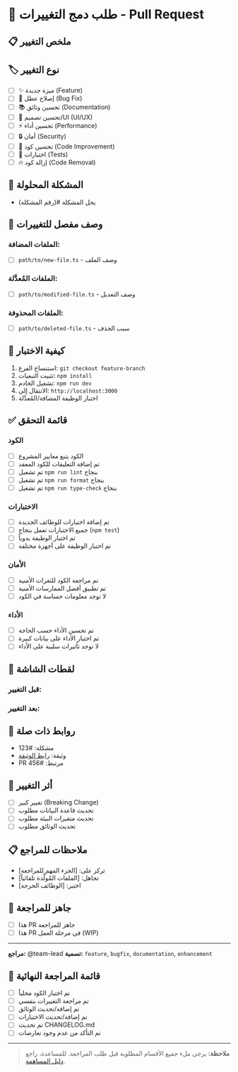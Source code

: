 # 🔄 طلب دمج التغييرات - Pull Request

## 📋 ملخص التغيير
<!-- وصف مختصر وواضح للتغييرات المقترحة -->

## 🏷️ نوع التغيير
- [ ] ✨ ميزة جديدة (Feature)
- [ ] 🐛 إصلاح عطل (Bug Fix)
- [ ] 📚 تحسين وثائق (Documentation)
- [ ] 🎨 تحسين تصميم/UI (UI/UX)
- [ ] ⚡ تحسين أداء (Performance)
- [ ] 🔒 أمان (Security)
- [ ] 🔧 تحسين كود (Code Improvement)
- [ ] 🧪 اختبارات (Tests)
- [ ] 🔥 إزالة كود (Code Removal)

## 🎯 المشكلة المحلولة
<!-- إذا كان هذا التغيير يحل مشكلة محددة، اذكر رقم المشكلة -->
- يحل المشكلة #(رقم المشكلة)

## 📝 وصف مفصل للتغييرات
<!-- اشرح التغييرات التي تم إجراؤها بالتفصيل -->

### الملفات المضافة:
- [ ] `path/to/new-file.ts` - وصف الملف

### الملفات المُعدَّلة:
- [ ] `path/to/modified-file.ts` - وصف التعديل

### الملفات المحذوفة:
- [ ] `path/to/deleted-file.ts` - سبب الحذف

## 🧪 كيفية الاختبار
<!-- خطوات واضحة لاختبار التغييرات -->

1. استنساخ الفرع: `git checkout feature-branch`
2. تثبيت التبعيات: `npm install`
3. تشغيل الخادم: `npm run dev`
4. الانتقال إلى: `http://localhost:3000`
5. اختبار الوظيفة المضافة/المُعدَّلة

## ✅ قائمة التحقق
### الكود
- [ ] الكود يتبع معايير المشروع
- [ ] تم إضافة التعليقات للكود المعقد
- [ ] تم تشغيل `npm run lint` بنجاح
- [ ] تم تشغيل `npm run format` بنجاح
- [ ] تم تشغيل `npm run type-check` بنجاح

### الاختبارات
- [ ] تم إضافة اختبارات للوظائف الجديدة
- [ ] جميع الاختبارات تعمل بنجاح (`npm test`)
- [ ] تم اختبار الوظيفة يدوياً
- [ ] تم اختبار الوظيفة على أجهزة مختلفة

### الأمان
- [ ] تم مراجعة الكود للثغرات الأمنية
- [ ] تم تطبيق أفضل الممارسات الأمنية
- [ ] لا توجد معلومات حساسة في الكود

### الأداء
- [ ] تم تحسين الأداء حسب الحاجة
- [ ] تم اختبار الأداء على بيانات كبيرة
- [ ] لا توجد تأثيرات سلبية على الأداء

## 📸 لقطات الشاشة
<!-- إضافة لقطات شاشة للتغييرات المرئية -->

### قبل التغيير:
<!-- لقطة شاشة قبل التغيير -->

### بعد التغيير:
<!-- لقطة شاشة بعد التغيير -->

## 🔗 روابط ذات صلة
<!-- روابط لمشاكل، وثائق، أو PRs ذات صلة -->

- مشكلة: #123
- وثيقة: [رابط الوثيقة](URL)
- PR مرتبط: #456

## 🚀 أثر التغيير
<!-- وصف تأثير التغيير على النظام -->

- [ ] تغيير كبير (Breaking Change)
- [ ] تحديث قاعدة البيانات مطلوب
- [ ] تحديث متغيرات البيئة مطلوب
- [ ] تحديث الوثائق مطلوب

## 📋 ملاحظات للمراجع
<!-- ملاحظات خاصة للمراجع -->

- تركز على: [الجزء المهم للمراجعة]
- تجاهل: [الملفات المُولَّدة تلقائياً]
- اختبر: [الوظائف الحرجة]

## 🏁 جاهز للمراجعة
- [ ] هذا PR جاهز للمراجعة
- [ ] هذا PR في مرحلة العمل (WIP)

---

**مراجع:** @team-lead
**تسمية:** `feature`, `bugfix`, `documentation`, `enhancement`

## 🔄 قائمة المراجعة النهائية
- [ ] تم اختبار الكود محلياً
- [ ] تم مراجعة التغييرات بنفسي
- [ ] تم إضافة/تحديث الوثائق
- [ ] تم إضافة/تحديث الاختبارات
- [ ] تم تحديث CHANGELOG.md
- [ ] تم التأكد من عدم وجود تعارضات

---

> **ملاحظة:** يرجى ملء جميع الأقسام المطلوبة قبل طلب المراجعة.
> للمساعدة، راجع [دليل المساهمة](../CONTRIBUTING.md). 